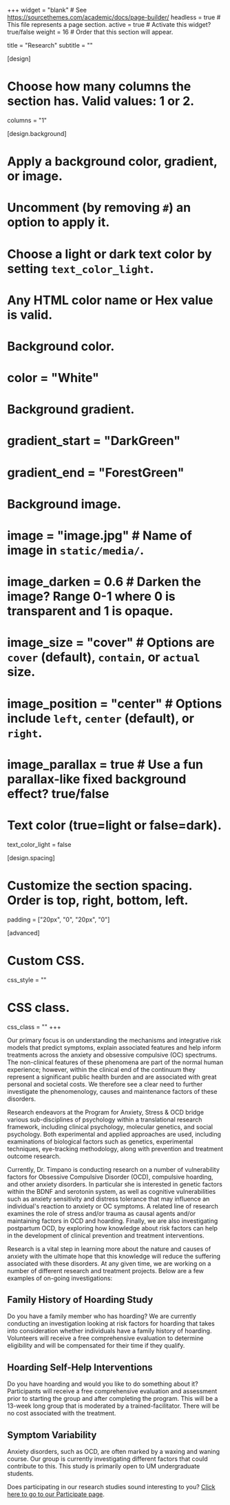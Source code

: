 +++
widget = "blank"  # See https://sourcethemes.com/academic/docs/page-builder/
headless = true  # This file represents a page section.
active = true  # Activate this widget? true/false
weight = 16  # Order that this section will appear.

title = "Research"
subtitle = ""

[design]
  # Choose how many columns the section has. Valid values: 1 or 2.
  columns = "1"

[design.background]
  # Apply a background color, gradient, or image.
  #   Uncomment (by removing `#`) an option to apply it.
  #   Choose a light or dark text color by setting `text_color_light`.
  #   Any HTML color name or Hex value is valid.

  # Background color.
 #  color = "White"
  
  # Background gradient.
  # gradient_start = "DarkGreen"
  # gradient_end = "ForestGreen"
  
  # Background image.
  # image = "image.jpg"  # Name of image in `static/media/`.
  # image_darken = 0.6  # Darken the image? Range 0-1 where 0 is transparent and 1 is opaque.
  # image_size = "cover"  #  Options are `cover` (default), `contain`, or `actual` size.
  # image_position = "center"  # Options include `left`, `center` (default), or `right`.
  # image_parallax = true  # Use a fun parallax-like fixed background effect? true/false
  
  # Text color (true=light or false=dark).
  text_color_light = false

[design.spacing]
  # Customize the section spacing. Order is top, right, bottom, left.
  padding = ["20px", "0", "20px", "0"]

[advanced]
 # Custom CSS. 
 css_style = ""
 
 # CSS class.
 css_class = ""
+++

Our primary focus is on understanding the mechanisms and integrative risk models that predict symptoms, explain associated features and help inform treatments across the anxiety and obsessive compulsive (OC) spectrums. The non-clinical features of these phenomena are part of the normal human experience; however, within the clinical end of the continuum they represent a significant public health burden and are associated with great personal and societal costs. We therefore see a clear need to further investigate the phenomenology, causes and maintenance factors of these disorders.

Research endeavors at the Program for Anxiety, Stress & OCD bridge various sub-disciplines of psychology within a translational research framework, including clinical psychology, molecular genetics, and social psychology. Both experimental and applied approaches are used, including examinations of biological factors such as genetics, experimental techniques, eye-tracking methodology, along with prevention and treatment outcome research.

Currently, Dr. Timpano is conducting research on a number of vulnerability factors for Obsessive Compulsive Disorder (OCD), compulsive hoarding, and other anxiety disorders. In particular she is interested in genetic factors within the BDNF and serotonin system, as well as cognitive vulnerabilities such as anxiety sensitivity and distress tolerance that may influence an individual's reaction to anxiety or OC symptoms. A related line of research examines the role of stress and/or trauma as causal agents and/or maintaining factors in OCD and hoarding. Finally, we are also investigating postpartum OCD, by exploring how knowledge about risk factors can help in the development of clinical prevention and treatment interventions.

Research is a vital step in learning more about the nature and causes of anxiety with the ultimate hope that this knowledge will reduce the suffering associated with these disorders. At any given time, we are working on a number of different research and treatment projects. Below are a few examples of on-going investigations:

## Family History of Hoarding Study

Do you have a family member who has hoarding? We are currently conducting an investigation looking at risk factors for hoarding that takes into consideration whether individuals have a family history of hoarding. Volunteers will receive a free comprehensive evaluation to determine eligibility and will be compensated for their time if they qualify.

## Hoarding Self-Help Interventions

Do you have hoarding and would you like to do something about it? Participants will receive a free comprehensive evaluation and assessment prior to starting the group and after completing the program. This will be a 13-week long group that is moderated by a trained-facilitator. There will be no cost associated with the treatment.

## Symptom Variability

Anxiety disorders, such as OCD, are often marked by a waxing and waning course. Our group is currently investigating different factors that could contribute to this. This study is primarily open to UM undergraduate students.

Does participating in our research studies sound interesting to you? [Click here to go to our Participate page](https://paso.psy.miami.edu/participate/index.html).
